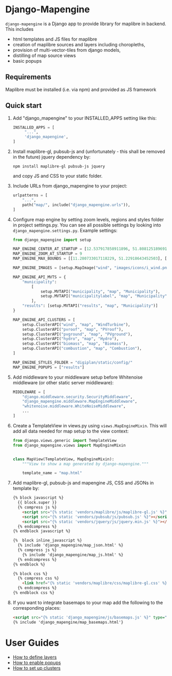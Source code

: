 # Django-Mapengine

`django-mapengine` is a Django app to provide library for maplibre in backend.
This includes
- html templates and JS files for maplibre
- creation of maplibre sources and layers including choropleths,
- provision of multi-vector-tiles from django models,
- distilling of map source views
- basic popups

## Requirements

Maplibre must be installed (i.e. via npm) and provided as JS framework

## Quick start

1. Add "django_mapengine" to your INSTALLED_APPS setting like this:
   ```python
   INSTALLED_APPS = [
        "...",
        'django_mapengine',
   ]
   ```
2. Install maplibre-gl, pubsub-js and (unfortunately - this shall be removed in the future) jquery dependency by:
   ```shell
   npm install maplibre-gl pubsub-js jquery
   ```
   and copy JS and CSS to your static folder.

3. Include URLs from django_mapengine to your project:
   ```python
   urlpatterns = [
       "...",
       path("map/", include("django_mapengine.urls")),
   ]
   ```

4. Configure map engine by setting zoom levels, regions and styles folder in project settings.py.
   You can see all possible settings by looking into `django_mapengine.settings.py`.
   Example settings:

   ```python
   from django_mapengine import setup

   MAP_ENGINE_CENTER_AT_STARTUP = [12.537917858911896, 51.80812518969171]
   MAP_ENGINE_ZOOM_AT_STARTUP = 9
   MAP_ENGINE_MAX_BOUNDS = [[11.280733017118229, 51.22918643452503], [13.616574868700604, 52.35515806663738]]

   MAP_ENGINE_IMAGES = [setup.MapImage("wind", "images/icons/i_wind.png")]

   MAP_ENGINE_API_MVTS = {
       "municipality":
           [
               setup.MVTAPI("municipality", "map", "Municipality"),
               setup.MVTAPI("municipalitylabel", "map", "Municipality", "label_tiles"),
           ],
       "results": [setup.MVTAPI("results", "map", "Municipality")]
   }

   MAP_ENGINE_API_CLUSTERS = [
       setup.ClusterAPI("wind", "map", "WindTurbine"),
       setup.ClusterAPI("pvroof", "map", "PVroof"),
       setup.ClusterAPI("pvground", "map", "PVground"),
       setup.ClusterAPI("hydro", "map", "Hydro"),
       setup.ClusterAPI("biomass", "map", "Biomass"),
       setup.ClusterAPI("combustion", "map", "Combustion"),
   ]

   MAP_ENGINE_STYLES_FOLDER = "digiplan/static/config/"
   MAP_ENGINE_POPUPS = ["results"]
   ```

5. Add middleware to your middleware setup before Whitenoise middleware (or other static server middleware):
   ```python
   MIDDLEWARE = [
       "django.middleware.security.SecurityMiddleware",
       "django_mapengine.middleware.MapEngineMiddleware",
       "whitenoise.middleware.WhiteNoiseMiddleware",
       ...
   ]
   ```

6. Create a TemplateView in views.py using `views.MapEngineMixin`.
   This will add all data needed for map setup to the view context:
   ```python
   from django.views.generic import TemplateView
   from django_mapengine.views import MapEngineMixin


   class MapView(TemplateView, MapEngineMixin):
       """View to show a map generated by django-mapengine."""

       template_name = "map.html"
   ```

6. Add maplibre-gl, pubsub-js and mapengine JS, CSS and JSONs in template by:
   ```html
   {% block javascript %}
     {{ block.super }}
     {% compress js %}
       <script src="{% static 'vendors/maplibre/js/maplibre-gl.js' %}"></script>
       <script src="{% static 'vendors/pubsub/js/pubsub.js' %}"></script>
       <script src="{% static 'vendors/jquery/js/jquery.min.js' %}"></script>
     {% endcompress %}
   {% endblock javascript %}

   {%  block inline_javascript %}
     {% include 'django_mapengine/map_json.html' %}
     {% compress js %}
       {% include 'django_mapengine/map_js.html' %}
     {% endcompress %}
   {% endblock %}

   {% block css %}
     {% compress css %}
       <link href="{% static 'vendors/maplibre/css/maplibre-gl.css' %}" rel='stylesheet'/>
     {% endcompress %}
   {% endblock css %}
   ```

7. If you want to integrate basemaps to your map add the following to the corresponding places:
   ```html
   <script src="{% static 'django_mapengine/js/basemaps.js' %}" type="text/javascript"></script>
   {% include 'django_mapengine/map_basemaps.html'}
   ```

# User Guides

- [How to define layers](docs/LAYERS.md)
- [How to enable popups](docs/POPUPS.md)
- [How to set up clusters](docs/CLUSTERS.md)
